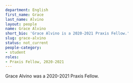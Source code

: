 ```yaml
---
department: English
first_name: Grace
last_name: Alvino
layout: people
name: Grace Alvino
short_bio: 'Grace Alvino is a 2020-2021 Praxis Fellow.'
slug: grace-alvino
status: not_current
people-category:
- student
roles:
- Praxis Fellow, 2020-2021
---
```

Grace Alvino was a 2020-2021 Praxis Fellow.